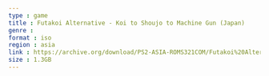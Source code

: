 ```yaml
---
type : game
title : Futakoi Alternative - Koi to Shoujo to Machine Gun (Japan)
genre : 
format : iso
region : asia
link : https://archive.org/download/PS2-ASIA-ROMS321COM/Futakoi%20Alternative%20-%20Koi%20to%20Shoujo%20to%20Machine%20Gun%20%28Japan%29.7z
size : 1.3GB
---
```

